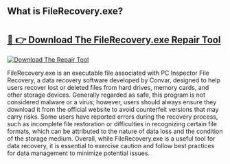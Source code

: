 ## What is FileRecovery.exe? 

# <h2><a href="https://exedetect.com/download.php?FileRecovery.exe">🔗 👉 Download The FileRecovery.exe Repair Tool</a></h2>

[![Download The Repair Tool](https://exedetect.com/download-button.jpg)](https://exedetect.com/download.php?FileRecovery.exe)

FileRecovery.exe is an executable file associated with PC Inspector File Recovery, a data recovery software developed by Convar, designed to help users recover lost or deleted files from hard drives, memory cards, and other storage devices. Generally regarded as safe, this program is not considered malware or a virus; however, users should always ensure they download it from the official website to avoid counterfeit versions that may carry risks. Some users have reported errors during the recovery process, such as incomplete file restoration or difficulties in recognizing certain file formats, which can be attributed to the nature of data loss and the condition of the storage medium. Overall, while FileRecovery.exe is a useful tool for data recovery, it is essential to exercise caution and follow best practices for data management to minimize potential issues.